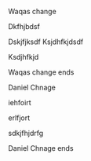 Waqas change


Dkfhjbdsf

Dskjfjksdf
Ksjdhfkjdsdf

Ksdjhfkjd

Waqas change ends


Daniel Chnage 

iehfoirt

erlfjort

sdkjfhjdrfg

Daniel Chnage ends 
